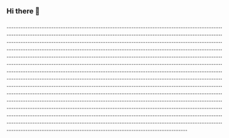 ### Hi there 👋

................................................................................................................................................................................................................................................................................................................................................................................................................................................................................................................................................................................................................................................................................................................................................................................................................................................................................................................................................................................................................................................................................................................................................................................................................................................................................................................................................................................................................................................................................................................................................................................................................................................................................................................................................................................................................................................................................................................